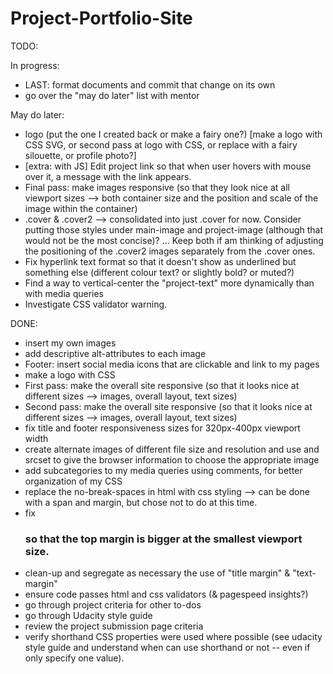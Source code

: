 # Project-Portfolio-Site

TODO:

In progress:
- LAST: format documents and commit that change on its own
- go over the "may do later" list with mentor

May do later:
- logo (put the one I created back or make a fairy one?) [make a logo with CSS SVG, or second pass at logo with CSS, or replace with a fairy silouette, or profile photo?]
- [extra: with JS] Edit project link so that when user hovers with mouse over it, a message with the link appears.
- Final pass: make images responsive (so that they look nice at all viewport sizes --> both container size and the position and scale of the image within the container)
- .cover & .cover2 --> consolidated into just .cover for now. Consider putting those styles under main-image and project-image (although that would not be the most concise)? ... Keep both if am thinking of adjusting the positioning of the .cover2 images separately from the .cover ones.
- Fix hyperlink text format so that it doesn't show as underlined but something else (different colour text? or slightly bold? or muted?)
- Find a way to vertical-center the "project-text" more dynamically than with media queries
- Investigate CSS validator warning.


DONE:

- insert my own images
- add descriptive alt-attributes to each image
- Footer: insert social media icons that are clickable and link to my pages
- make a logo with CSS
- First pass: make the overall site responsive (so that it looks nice at different sizes --> images, overall layout, text sizes)
- Second pass: make the overall site responsive (so that it looks nice at different sizes --> images, overall layout, text sizes)
- fix title and footer responsiveness sizes for 320px-400px viewport width
- create alternate images of different file size and resolution and use <picture> and srcset to give the browser information to choose the appropriate image
- add subcategories to my media queries using comments, for better organization of my CSS
- replace the no-break-spaces in html with css styling --> can be done with a span and margin, but chose not to do at this time.
- fix <h3 class="project-title"> so that the top margin is bigger at the smallest viewport size.
- clean-up and segregate as necessary the use of "title margin" & "text-margin"
- ensure code passes html and css validators (& pagespeed insights?)
- go through project criteria for other to-dos
- go through Udacity style guide
- review the project submission page criteria
- verify shorthand CSS properties were used where possible (see udacity style guide and understand when can use shorthand or not -- even if only specify one value).
